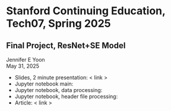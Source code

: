 # Stanford Continuing Education, Tech07, Spring 2025  
## Final Project, ResNet+SE Model  

Jennifer E Yoon  
May 31, 2025  

 * Slides, 2 minute presentation: < link >
 * Jupyter notebook main:
 * Jupyter notebook, data processing:
 * Jupyter notebook, header file processing:
 * Article: < link >  
